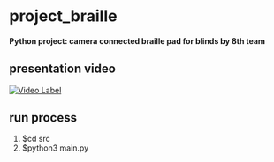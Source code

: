 # project_braille
#### Python project: camera connected braille pad for blinds by 8th team

## presentation video

[![Video Label](http://img.youtube.com/vi/EhNzioYDcAI/0.jpg)](https://www.youtube.com/watch?v=EhNzioYDcAI)
## run process
1. $cd src  
2. $python3 main.py 
